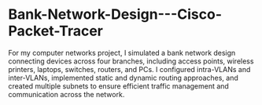 # Bank-Network-Design---Cisco-Packet-Tracer

For my computer networks project, I simulated a bank network design connecting devices across four branches, including access points, wireless printers, laptops, switches, routers, and PCs. I configured intra-VLANs and inter-VLANs, implemented static and dynamic routing approaches, and created multiple subnets to ensure efficient traffic management and communication across the network.
